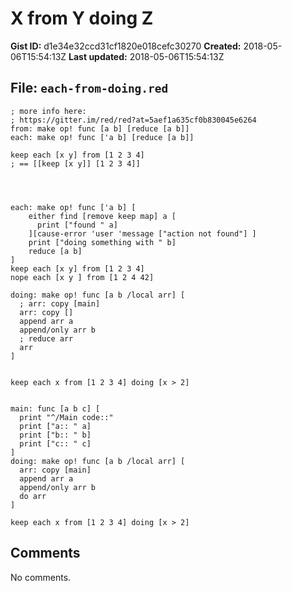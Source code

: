# <ACTION> X from Y doing Z

**Gist ID:** d1e34e32ccd31cf1820e018cefc30270
**Created:** 2018-05-06T15:54:13Z
**Last updated:** 2018-05-06T15:54:13Z

## File: `each-from-doing.red`

```Red
; more info here:
; https://gitter.im/red/red?at=5aef1a635cf0b830045e6264
from: make op! func [a b] [reduce [a b]]
each: make op! func ['a b] [reduce [a b]]

keep each [x y] from [1 2 3 4]
; == [[keep [x y]] [1 2 3 4]]




each: make op! func ['a b] [
    either find [remove keep map] a [
      print ["found " a]
    ][cause-error 'user 'message ["action not found"] ]
    print ["doing something with " b]
    reduce [a b]
]
keep each [x y] from [1 2 3 4]
nope each [x y ] from [1 2 4 42]

doing: make op! func [a b /local arr] [
  ; arr: copy [main]
  arr: copy []
  append arr a
  append/only arr b
  ; reduce arr
  arr
]


keep each x from [1 2 3 4] doing [x > 2]


main: func [a b c] [
  print "^/Main code::"
  print ["a:: " a]
  print ["b:: " b]
  print ["c:: " c]
]
doing: make op! func [a b /local arr] [
  arr: copy [main]
  append arr a
  append/only arr b
  do arr
]

keep each x from [1 2 3 4] doing [x > 2]

```

## Comments

No comments.
